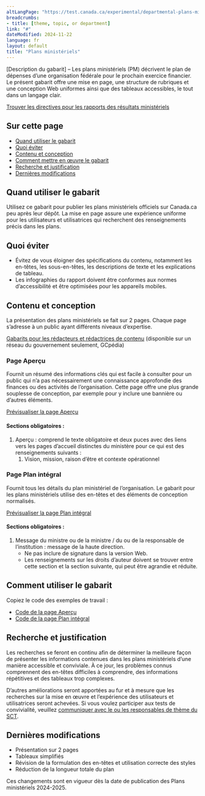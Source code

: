 ```yaml
---
altLangPage: "https://test.canada.ca/experimental/departmental-plans-ministeriels/dp-content-model.html"
breadcrumbs:
- title: [theme, topic, or department]
link: "#"
dateModified: 2024-11-22
language: fr
layout: default
title: "Plans ministériels"
---
```

<div class="parbase section">
    <p>[Description du gabarit] – Les plans ministériels (PM) décrivent le plan de dépenses d&rsquo;une organisation
        fédérale pour le prochain exercice financier. Le présent gabarit offre une mise en page, une structure de
        rubriques et une conception Web uniformes ainsi que des tableaux accessibles, le tout dans un langage clair.</p>
    <a class="btn btn-primary btn-lg"
        href="https://test.canada.ca/experimental/results-resultats/rrm-modele-de-contenu.html">Trouver les directives
        pour les rapports des résultats ministériels</a>
    <section>
        <h2>Sur cette page</h2>
        <ul>
            <li><a href="#toc01">Quand utiliser le gabarit</a></li>
            <li><a href="#toc02">Quoi éviter</a></li>
            <li><a href="#toc03">Contenu et conception</a></li>
            <li><a href="#toc04">Comment mettre en œuvre le gabarit</a></li>
            <li><a href="#toc05">Recherche et justification</a></li>
            <li><a href="#toc06">Dernières modifications</a></li>
        </ul>
    </section>
    <section>
        <h2 id="toc01">Quand utiliser le gabarit</h2>
        <p>Utilisez ce gabarit pour publier les plans ministériels officiels sur Canada.ca peu après leur dépôt. La mise
            en page assure une expérience uniforme pour les utilisateurs et utilisatrices qui recherchent des
            renseignements précis dans les plans.</p>
    </section>
    <section>
        <h2 id="toc02">Quoi éviter</h2>
        <ul>
            <li>Évitez de vous éloigner des spécifications du contenu, notamment les en-têtes, les sous-en-têtes, les
                descriptions de texte et les explications de tableau.</li>
            <li>Les infographies du rapport doivent être conformes aux normes d’accessibilité et être optimisées pour
                les appareils mobiles.</li>
        </ul>
    </section>
    <section>
        <h2 id="toc03">Contenu et conception</h2>
        <p>La présentation des plans ministériels se fait sur 2&nbsp;pages. Chaque page s&rsquo;adresse à un public
            ayant différents niveaux d&rsquo;expertise. </p>
        <p><a class="btn btn-default btn-lg"
                href="https://www.gcpedia.gc.ca/gcwiki/index.php?title=Portail_de_la_Partie_III_du_Budget_des_d%C3%A9penses&redirect=no">Gabarits
                pour les rédacteurs et rédactrices de contenu</a> (disponible sur un réseau du gouvernement seulement,
            GCpédia)</p>
        <section>
            <h3>Page Aperçu</h3>
            <p>Fournit un résumé des informations clés qui est facile à consulter pour un public qui n&rsquo;a pas
                nécessairement une connaissance approfondie des finances ou des activités de l&rsquo;organisation. Cette
                page offre une plus grande souplesse de conception, par exemple pour y inclure une bannière ou d’autres
                éléments.</p>
            <p><a class="btn btn-default"
                    href="https://test.canada.ca/experimental/departmental-plans-ministeriels/pm-en-un-coup-doeil.html">Prévisualiser
                    la page Aperçu</a></p>
            <section>
                <h4>Sections obligatoires :</h4>
                <ol>
                    <li>Aperçu : comprend le texte obligatoire et deux puces avec des liens vers les pages d’accueil
                        distinctes du ministère pour ce qui est des renseignements suivants :
                        <ol class="lst-lwr-alph">
                            <li>Vision, mission, raison d’être et contexte opérationnel</li>
                        </ol>
                    </li>
                </ol>
            </section>
        </section>
        <section>
            <h3>Page Plan intégral</h3>
            <p>Fournit tous les détails du plan ministériel de l&rsquo;organisation. Le gabarit pour les plans
                ministériels utilise des en-têtes et des éléments de conception normalisés.</p>
            <p><a class="btn btn-default"
                    href="https://test.canada.ca/experimental/departmental-plans-ministeriels/pm-plan-ministeriel-complet.html">Prévisualiser
                    la page Plan intégral</a></p>
            <section>
                <h4>Sections obligatoires :</h4>
                <ol>
                    <li>Message du ministre ou de la ministre / du ou de la responsable de l’institution : message de la
                        haute direction.
                        <ul>
                            <li>Ne pas inclure de signature dans la version Web. </li>
                            <li>Les renseignements sur les droits d’auteur doivent se trouver entre cette section et la
                                section suivante, qui peut être agrandie et réduite. </li>
                        </ul>
                    </li>
                </ol>
            </section>
        </section>
    </section>
    <section>
        <h2 id="toc04">Comment utiliser le gabarit</h2>
        <p>Copiez le code des exemples de travail :</p>
        <ul class="list-unstyled">
            <li><a class="btn btn-default btn-lg"
                    href="https://github.com/gc-proto/experimental/blob/master/departmental-plans-ministeriels/pm-en-un-coup-doeil.md">Code
                    de la page Aperçu</a></li>
            <li><a class="btn btn-default btn-lg"
                    href="https://github.com/gc-proto/experimental/blob/master/departmental-plans-ministeriels/pm-plan-ministeriel-comple.md">Code
                    de la page Plan intégral</a></li>
        </ul>
    </section>
    <section>
        <h2 id="toc05">Recherche et justification</h2>
        <p>Les recherches se feront en continu afin de déterminer la meilleure façon de présenter les informations
            contenues dans les plans ministériels d&rsquo;une manière accessible et conviviale. À ce jour, les problèmes
            connus comprennent des en-têtes difficiles à comprendre, des informations répétitives et des tableaux trop
            complexes.</p>
        <p>D&rsquo;autres améliorations seront apportées au fur et à mesure que les recherches sur la mise en œuvre et
            l&rsquo;expérience des utilisateurs et utilisatrices seront achevées. Si vous voulez participer aux tests de
            convivialité, veuillez <a href="mailto:DAS.SCN@tbs-sct.gc.ca">communiquer avec le ou les responsables de
                thème du SCT</a>. </p>
    </section>
    <section>
        <h2 id="toc06">Dernières modifications</h2>
        <ul>
            <li>Présentation sur 2&nbsp;pages </li>
            <li>Tableaux simplifiés</li>
            <li>Révision de la formulation des en-têtes et utilisation correcte des styles</li>
            <li>Réduction de la longueur totale du plan</li>
        </ul>
        <p>Ces changements sont en vigueur dès la date de publication des Plans ministériels&nbsp;2024-2025.</p>
    </section>
</div>